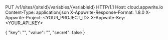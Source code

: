 PUT /v1/sites/{siteId}/variables/{variableId} HTTP/1.1
Host: cloud.appwrite.io
Content-Type: application/json
X-Appwrite-Response-Format: 1.8.0
X-Appwrite-Project: <YOUR_PROJECT_ID>
X-Appwrite-Key: <YOUR_API_KEY>

{
  "key": "<KEY>",
  "value": "<VALUE>",
  "secret": false
}
